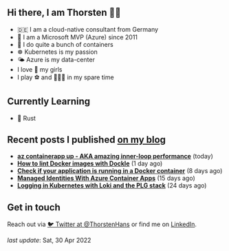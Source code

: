 ## Hi there, I am Thorsten 👋🏼

- 🇩🇪 I am a cloud-native consultant from Germany
- 🔷 I am a Microsoft MVP (Azure) since 2011
- 🐳 I do quite a bunch of containers
- ☸️ Kubernetes is my passion
- 🌤 Azure is my data-center
- I love 💞 my girls
- I play ⚽️ and 🏃🏻‍♂️ in my spare time

## Currently Learning

- 🦀 Rust

## Recent posts I published [on my blog](https://thorsten-hans.com)

- **[az containerapp up - AKA amazing inner-loop performance](https://thorsten-hans.com/az-containerapp-aka-amazing-loop-performance/)** (today)
- **[How to lint Docker images with Dockle](https://thorsten-hans.com/lint-docker-images-with-dockle/)** (1 day ago)
- **[Check if your application is running in a Docker container](https://thorsten-hans.com/check-if-application-is-running-in-docker-container/)** (8 days ago)
- **[Managed Identities With Azure Container Apps](https://thorsten-hans.com/managed-identities-with-azure-container-apps/)** (15 days ago)
- **[Logging in Kubernetes with Loki and the PLG stack](https://thorsten-hans.com/logging-in-kubernetes-with-loki-and-plg-stack/)** (24 days ago)

## Get in touch

Reach out via [🐦 Twitter at @ThorstenHans](https://twitter.com/ThorstenHans) or find me on [LinkedIn](https://linkedin.com/in/ThorstenHans).

_last update_: Sat, 30 Apr 2022
